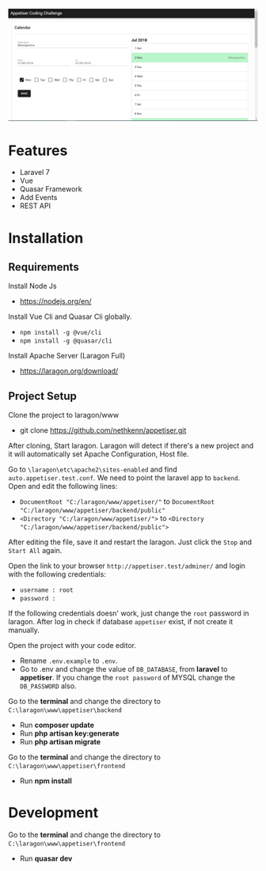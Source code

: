![](Banner.PNG)
# Features
* Laravel 7
* Vue 
* Quasar Framework
* Add Events
* REST API
# Installation
 ## Requirements
 
 Install Node Js
 * https://nodejs.org/en/
 
 Install Vue Cli and Quasar Cli globally.
 * `npm install -g @vue/cli`
 * `npm install -g @quasar/cli`
 
 Install Apache Server (Laragon Full)
 * https://laragon.org/download/
 
 ## Project Setup
 Clone the project to laragon/www
 * git clone https://github.com/nethkenn/appetiser.git
 
 After cloning, Start laragon. Laragon will detect if there's a new project and it will automatically set Apache Configuration, Host file.
 
 Go to `\laragon\etc\apache2\sites-enabled` and find `auto.appetiser.test.conf`. We need to point the laravel app to `backend`. Open and edit the following lines:
 * `DocumentRoot "C:/laragon/www/appetiser/"` to `DocumentRoot "C:/laragon/www/appetiser/backend/public"`
 * `<Directory "C:/laragon/www/appetiser/">` to `<Directory "C:/laragon/www/appetiser/backend/public">`
 
 After editing the file, save it and restart the laragon. Just click the `Stop` and `Start All` again.
 
 Open the link to your browser `http://appetiser.test/adminer/` and login with the following credentials:
 * `username : root`
 * `password :`
 
 If the following credentials doesn' work, just change the `root` password in laragon. After log in check if database `appetiser` exist, if not create it manually.
 
 
 Open the project with your code editor.
 * Rename `.env.example` to `.env`. 
 * Go to .env and change the value of `DB_DATABASE`, from **laravel** to **appetiser**. If you change the `root password` of MYSQL change the `DB_PASSWORD` also.
 
 
 Go to the **terminal** and change the directory to `C:\laragon\www\appetiser\backend`
 
 * Run **composer update**
 * Run **php artisan key:generate**
 * Run **php artisan migrate**
 
  Go to the **terminal** and change the directory to `C:\laragon\www\appetiser\frontend`

 * Run **npm install**
 
 # Development
 
 Go to the **terminal** and change the directory to `C:\laragon\www\appetiser\frontend`
 
 * Run **quasar dev**
 

 
